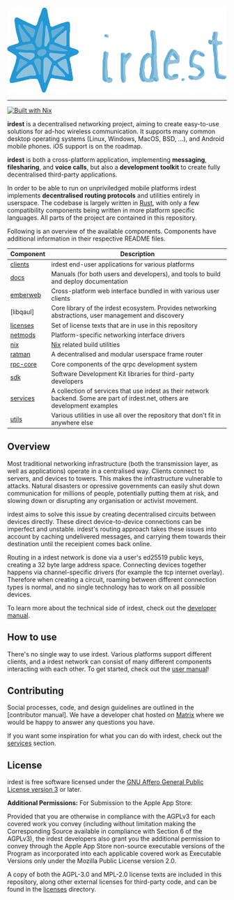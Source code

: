 ![](docs/banner.png)

---

[![Built with Nix](https://builtwithnix.org/badge.svg)](https://builtwithnix.org)

**irdest** is a decentralised networking project, aiming to create
easy-to-use solutions for ad-hoc wireless communication.  It supports
many common desktop operating systems (Linux, Windows, MacOS, BSD, …),
and Android mobile phones.  iOS support is on the roadmap.

**irdest** is both a cross-platform application, implementing
**messaging**, **filesharing**, and **voice calls**, but also a
**development toolkit** to create fully decentralised third-party
applications.

In order to be able to run on unpriviledged mobile platforms irdest
implements **decentralised routing protocols** and utilities entirely
in userspace.  The codebase is largely written in
[Rust](https://rustlang.org), with only a few compatibility components
being written in more platform specific languages.  All parts of the
project are contained in this repository.

Following is an overview of the available components.  Components have
additional information in their respective README files.

| Component  | Description                                                                                                                      |
|------------|----------------------------------------------------------------------------------------------------------------------------------|
| [clients]  | irdest end-user applications for various platforms                                                                               |
| [docs]     | Manuals (for both users and developers), and tools to build and deploy documentation                                             |
| [emberweb] | Cross-platform web interface bundled in with various user clients                                                                |
| [libqaul]  | Core library of the irdest ecosystem.  Provides networking abstractions, user management and discovery                           |
| [licenses] | Set of license texts that are in use in this repository                                                                          |
| [netmods]  | Platform-specific networking interface drivers                                                                                   |
| [nix]      | [Nix](https://nixos.org) related build utilities                                                                                 |
| [ratman]   | A decentralised and modular userspace frame router                                                                               |
| [rpc-core] | Core components of the qrpc development system                                                                                   |
| [sdk]      | Software Development Kit libraries for third-party developers                                                                    |
| [services] | A collection of services that use irdest as their network backend.  Some are part of irdest.net, others are development examples |
| [utils]    | Various utilities in use all over the repository that don't fit in anywhere else                                                 |

[clients]: ./clients
[docs]: ./docs
[emberweb]: ./emberweb
[libirdest]: ./libirdest
[licenses]: ./licenses
[netmods]: ./netmods
[nix]: ./nix
[ratman]: ./ratman
[rpc-core]: ./rpc-core
[sdk]: ./sdk
[tests]: ./tests
[utils]: ./utils


## Overview

Most traditional networking infrastructure (both the transmission
layer, as well as applications) operate in a centralised way.  Clients
connect to servers, and devices to towers.  This makes the
infrastructure vulnerable to attacks.  Natural disasters or opressive
governments can easily shut down communication for millions of people,
potentially putting them at risk, and slowing down or disrupting any
organisation or activist movement.

irdest aims to solve this issue by creating decentralised circuits
between devices directly.  These direct device-to-device connections
can be imperfect and unstable.  irdest's routing approach takes these
issues into account by caching undelivered messages, and carrying them
towards their destination until the receipient comes back online.

Routing in a irdest network is done via a user's ed25519 public keys,
creating a 32 byte large address space.  Connecting devices together
happens via channel-specific drivers (for example the tcp internet
overlay). Therefore when creating a circuit, roaming between different
connection types is normal, and no single technology has to work on
all possible devices.

To learn more about the technical side of irdest, check out the
[developer manual].

## How to use

There's no single way to use irdest.  Various platforms support
different clients, and a irdest network can consist of many different
components interacting with each other.  To get started, check out the
[user manual]!

[user manual]: https://docs.irde.st/user/


## Contributing

Social processes, code, and design guidelines are outlined in the
[contributor manual].  We have a developer chat hosted on [Matrix]
where we would be happy to answer any questions you have.

If you want some inspiration for what you can do with irdest, check
out the [services] section.

[developer manual]: https://docs.irde.st/developer/
[Matrix]: https://matrix.to/#/!ljaaylfsbkWFYNoNPT:fairydust.space?via=fairydust.space&via=matrix.org&via=public.cat
[services]: ./services

## License

irdest is free software licensed under the [GNU Affero General Public
License version 3](licenses/agpl-3.0.md) or later.

**Additional Permissions:** For Submission to the Apple App Store:

Provided that you are otherwise in compliance with the AGPLv3 for each
covered work you convey (including without limitation making the
Corresponding Source available in compliance with Section 6 of the
AGPLv3), the irdest developers also grant you the additional permission
to convey through the Apple App Store non-source executable versions
of the Program as incorporated into each applicable covered work as
Executable Versions only under the Mozilla Public License version 2.0.

A copy of both the AGPL-3.0 and MPL-2.0 license texts are included in
this repository, along other external licenses for third-party code,
and can be found in the [licenses](licenses) directory.
